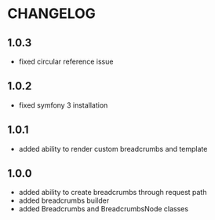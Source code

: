CHANGELOG
=========

1.0.3
-----

 * fixed circular reference issue

1.0.2
-----

 * fixed symfony 3 installation

1.0.1
-----

 * added ability to render custom breadcrumbs and template

1.0.0
-----

 * added ability to create breadcrumbs through request path
 * added breadcrumbs builder
 * added Breadcrumbs and BreadcrumbsNode classes

